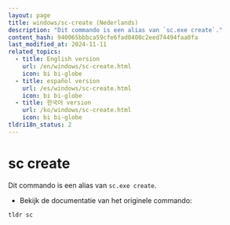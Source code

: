 ```yaml
---
layout: page
title: windows/sc-create (Nederlands)
description: "Dit commando is een alias van `sc.exe create`."
content_hash: 940065bbbca59cfe6fad0400c2eed74494faa0fa
last_modified_at: 2024-11-11
related_topics:
  - title: English version
    url: /en/windows/sc-create.html
    icon: bi bi-globe
  - title: español version
    url: /es/windows/sc-create.html
    icon: bi bi-globe
  - title: 한국어 version
    url: /ko/windows/sc-create.html
    icon: bi bi-globe
tldri18n_status: 2
---
```

# sc create

Dit commando is een alias van `sc.exe create`.

- Bekijk de documentatie van het originele commando:

`tldr sc`
